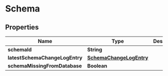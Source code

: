 

# Schema


## Properties

| Name | Type | Description | Notes |
|------------ | ------------- | ------------- | -------------|
|**schemaId** | **String** |  |  [optional] |
|**latestSchemaChangeLogEntry** | [**SchemaChangeLogEntry**](SchemaChangeLogEntry.md) |  |  [optional] |
|**schemaMissingFromDatabase** | **Boolean** |  |  [optional] |



